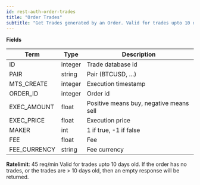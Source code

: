 ```yaml
---
id: rest-auth-order-trades
title: "Order Trades"
subtitle: "Get Trades generated by an Order. Valid for trades upto 10 days old."
---
```


**Fields**

Term | Type | Description
-- | -- | --
ID  |  integer  |  Trade database id
PAIR  |  string  |  Pair (BTCUSD, …)
MTS_CREATE  |  integer  |  Execution timestamp
ORDER_ID  |  integer  |  Order id
EXEC_AMOUNT  |  float  |  Positive means buy, negative means sell
EXEC_PRICE  |  float  |  Execution price
MAKER  |  int  |  1 if true, -1 if false
FEE  |  float  |  Fee
FEE_CURRENCY  |  string  |  Fee currency

**Ratelimit**: 45 req/min
Valid for trades upto 10 days old.
If the order has no trades, or the trades are > 10 days old, then an empty response will be returned.
